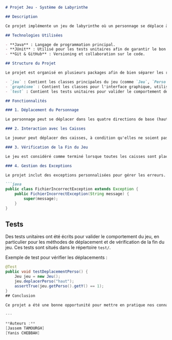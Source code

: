 
```markdown
# Projet Jeu - Système de Labyrinthe

## Description

Ce projet implémente un jeu de labyrinthe où un personnage se déplace à travers des caisses et des dépôts, le tout dans un environnement en 2D. Le but est de résoudre le puzzle en déplaçant les caisses vers les dépôts appropriés. Ce projet a été développé en Java et inclut des fonctionnalités comme la gestion des déplacements, les interactions avec le labyrinthe, et une interface graphique minimale pour visualiser l'état du jeu.

## Technologies Utilisées

- **Java** : Langage de programmation principal.
- **JUnit** : Utilisé pour les tests unitaires afin de garantir le bon fonctionnement des méthodes critiques.
- **Git & GitHub** : Versioning et collaboration sur le code.

## Structure du Projet

Le projet est organisé en plusieurs packages afin de bien séparer les responsabilités :

- `jeu` : Contient les classes principales du jeu (comme `Jeu`, `Perso`, `Labyrinthe`, etc.).
- `graphisme` : Contient les classes pour l'interface graphique, utilisée pour afficher le jeu.
- `test` : Contient les tests unitaires pour valider le comportement des différentes classes et méthodes du jeu.

## Fonctionnalités

### 1. Déplacement du Personnage

Le personnage peut se déplacer dans les quatre directions de base (haut, bas, gauche, droite). Les déplacements sont gérés par la méthode `deplacerPerso`, qui s'assure que le mouvement est valide en vérifiant la présence de murs et de caisses.

### 2. Interaction avec les Caisses

Le joueur peut déplacer des caisses, à condition qu'elles ne soient pas bloquées par des murs ou d'autres caisses. La méthode `deplacerPerso` vérifie si une caisse peut être déplacée avant de déplacer le personnage.

### 3. Vérification de la Fin du Jeu

Le jeu est considéré comme terminé lorsque toutes les caisses sont placées sur les dépôts. La méthode `etreFini` vérifie si toutes les caisses sont à la bonne position.

### 4. Gestion des Exceptions

Le projet inclut des exceptions personnalisées pour gérer les erreurs. Par exemple, la classe `FichierIncorrectException` est utilisée pour gérer les erreurs liées au chargement des fichiers du jeu.

```java
public class FichierIncorrectException extends Exception { 
    public FichierIncorrectException(String message) {
        super(message);
    }
}
```

## Tests

Des tests unitaires ont été écrits pour valider le comportement du jeu, en particulier pour les méthodes de déplacement et de vérification de la fin du jeu. Ces tests sont situés dans le répertoire `test/`.

Exemple de test pour vérifier les déplacements :

```java
@Test
public void testDeplacementPerso() {
    Jeu jeu = new Jeu();
    jeu.deplacerPerso("haut");
    assertTrue(jeu.getPerso().getY() == 1);
}
## Conclusion

Ce projet a été une bonne opportunité pour mettre en pratique nos connaissances en Java, en particulier sur les concepts de programmation orientée objet, l'utilisation des exceptions, et la gestion de projets avec Git. Nous avons appris à bien organiser notre code en packages, ce qui facilite la maintenance et la collaboration.

---

**Auteurs :**  
[Jassem TAMOURGH]  
[Yanis CHEBBAH]  
```
